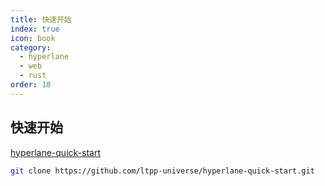 ```yaml
---
title: 快速开始
index: true
icon: book
category:
  - hyperlane
  - web
  - rust
order: 18
---
```


## 快速开始

[hyperlane-quick-start](https://github.com/ltpp-universe/hyperlane-quick-start)

```sh
git clone https://github.com/ltpp-universe/hyperlane-quick-start.git
```

<Bottom />

